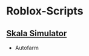 # Roblox-Scripts
## [Skala Simulator](https://github.com/Its-LALOL/Roblox-Scripts/tree/main/Skala%20Simulator)
- Autofarm
